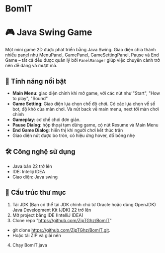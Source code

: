 # BomIT
# 🎮 Java Swing Game

Một mini game 2D được phát triển bằng Java Swing. Giao diện chia thành nhiều panel như MenuPanel, GamePanel, GameSettingPanel, Pause và End Game – tất cả đều được quản lý bởi `PanelManager` giúp việc chuyển cảnh trở nên dễ dàng và mượt mà.

## 🚀 Tính năng nổi bật
- **Main Menu**: giao diện chính khi mở game, với các nút như "Start", "How to play", "Sound"
- **Game Setting**:  Giao diện lựa chọn chế độ chơi. Có các lựa chọn về số bot, độ khó của màn chơi. Và nút back về main menu, next tới màn chơi chính
- **Gameplay**: cơ chế chơi đơn giản.
- **Pause Dialog**: hộp thoại tạm dừng game, có nút Resume và Main Menu
- **End Game Dialog**: hiển thị khi người chơi kết thúc trận
- Giao diện nút được bo tròn, có hiệu ứng hover, đổ bóng nhẹ

## 🛠 Công nghệ sử dụng
- Java bản 22 trở lên
- IDE: Inteliji IDEA
- Giao diện: Java swing

## 🧱 Cấu trúc thư mục
1. Tải JDK (Bạn có thể tải JDK chính chủ từ Oracle hoặc dùng OpenJDK)
   Java Development Kit (JDK) 22 trở lên
2. Mở project bằng IDE (IntelliJ IDEA)
3. Clone repo "https://github.com/ZipTGhz/BomIT"
- git clone https://github.com/ZipTGhz/BomIT.git.
- Hoặc tải ZIP và giải nén
4. Chạy BomIT.java